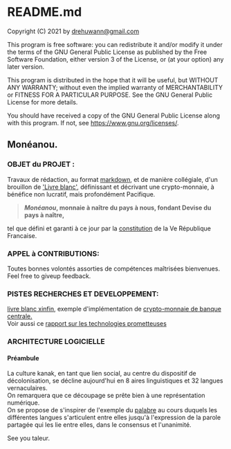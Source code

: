 
# README.md

Copyright (C) 2021 by drehuwann@gmail.com

   This program is free software: you can redistribute it and/or modify
   it under the terms of the GNU General Public License as published by
   the Free Software Foundation, either version 3 of the License, or
   (at your option) any later version.

   This program is distributed in the hope that it will be useful,
   but WITHOUT ANY WARRANTY; without even the implied warranty of
   MERCHANTABILITY or FITNESS FOR A PARTICULAR PURPOSE.  See the
   GNU General Public License for more details.

   You should have received a copy of the GNU General Public License
   along with this program.  If not, see <https://www.gnu.org/licenses/>.

## Mon&#233;anou.

### OBJET du PROJET :

Travaux de r&#233;daction, au format [markdown](https://www.markdownguide.org/), et de mani&#232;re coll&#233;giale, d'un brouillon de ['Livre blanc'](https://fr.wikipedia.org/wiki/Livre_blanc), d&#233;finissant et d&#233;crivant une crypto-monnaie, &#224; b&#233;n&#233;fice non lucratif, mais profond&#233;ment Pacifique.<br>

> ***Mon&#233;anou*, monnaie &#224; na&#238;tre du pays &#224; nous, fondant Devise du pays &#224; na&#238;tre,<br>**

tel que d&#233;fini et garanti &#224; ce jour par la [constitution](https://www.legifrance.gouv.fr/jorf/article_jo/JORFARTI000002335495) de la Ve R&#233;publique Francaise.

### APPEL &#224; CONTRIBUTIONS:

Toutes bonnes volont&#233;s assorties de comp&#233;tences ma&#238;tris&#233;es bienvenues.<br>
Feel free to giveup feedback.
      
### PISTES RECHERCHES ET DEVELOPPEMENT:

[livre blanc xinfin](https://www.xinfin.org/docs/whitepaper-tech.pdf), exemple d'impl&#233;mentation de [crypto-monnaie de banque centrale.](https://fr.wikipedia.org/wiki/Monnaie_num%C3%A9rique_de_banque_centrale)<br>
Voir aussi ce [rapport sur les technologies prometteuses](https://www.mas.gov.sg/-/media/mas-media-library/development/fintech/cbdc/global-cbdc-challenge-report-2021.pdf)<br>

### ARCHITECTURE LOGICIELLE
#### Pr&#233;ambule
La culture kanak, en tant que lien social, au centre du dispositif de d&#233;colonisation, se d&#233;cline aujourd'hui en 8 aires linguistiques et 32 langues vernaculaires.<br>
On remarquera que ce d&#233;coupage se pr&#234;te bien &#224; une repr&#233;sentation num&#233;rique.<br>
On se propose de s'inspirer de l'exemple du [palabre](https://www.legifrance.gouv.fr/jorf/article_jo/JORFARTI000002334927) au cours duquels les diff&#233;rentes langues s'articulent entre elles jusqu'&#224; l'expression de la parole partag&#233;e qui les lie entre elles, dans le consensus et l'unanimit&#233;.<br> 

See you taleur.
